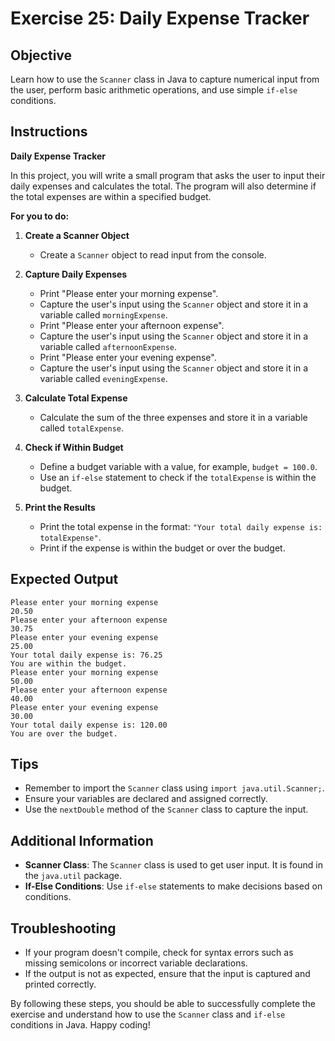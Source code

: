 # Exercise 25: Daily Expense Tracker

## Objective
Learn how to use the `Scanner` class in Java to capture numerical input from the user, perform basic arithmetic operations, and use simple `if-else` conditions.

## Instructions

**Daily Expense Tracker**

In this project, you will write a small program that asks the user to input their daily expenses and calculates the total. The program will also determine if the total expenses are within a specified budget.

**For you to do:**

1. **Create a Scanner Object**
    - Create a `Scanner` object to read input from the console.

2. **Capture Daily Expenses**
    - Print "Please enter your morning expense".
    - Capture the user's input using the `Scanner` object and store it in a variable called `morningExpense`.
    - Print "Please enter your afternoon expense".
    - Capture the user's input using the `Scanner` object and store it in a variable called `afternoonExpense`.
    - Print "Please enter your evening expense".
    - Capture the user's input using the `Scanner` object and store it in a variable called `eveningExpense`.

3. **Calculate Total Expense**
    - Calculate the sum of the three expenses and store it in a variable called `totalExpense`.

4. **Check if Within Budget**
    - Define a budget variable with a value, for example, `budget = 100.0`.
    - Use an `if-else` statement to check if the `totalExpense` is within the budget.

5. **Print the Results**
    - Print the total expense in the format: `"Your total daily expense is: totalExpense"`.
    - Print if the expense is within the budget or over the budget.

## Expected Output
```
Please enter your morning expense
20.50
Please enter your afternoon expense
30.75
Please enter your evening expense
25.00
Your total daily expense is: 76.25
You are within the budget.
Please enter your morning expense
50.00
Please enter your afternoon expense
40.00
Please enter your evening expense
30.00
Your total daily expense is: 120.00
You are over the budget.
```

## Tips
- Remember to import the `Scanner` class using `import java.util.Scanner;`.
- Ensure your variables are declared and assigned correctly.
- Use the `nextDouble` method of the `Scanner` class to capture the input.

## Additional Information
- **Scanner Class**: The `Scanner` class is used to get user input. It is found in the `java.util` package.
- **If-Else Conditions**: Use `if-else` statements to make decisions based on conditions.

## Troubleshooting
- If your program doesn't compile, check for syntax errors such as missing semicolons or incorrect variable declarations.
- If the output is not as expected, ensure that the input is captured and printed correctly.

By following these steps, you should be able to successfully complete the exercise and understand how to use the `Scanner` class and `if-else` conditions in Java. Happy coding!
